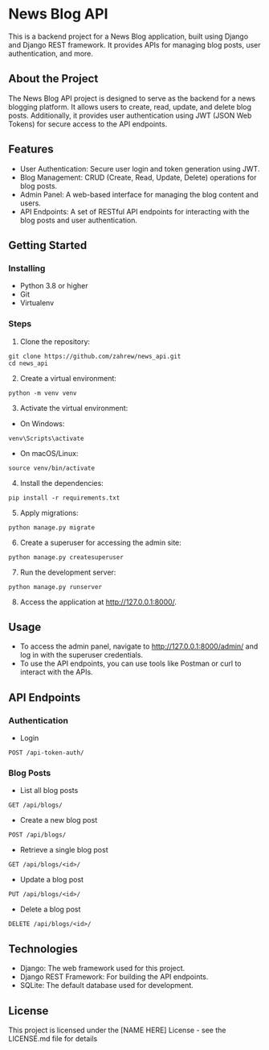 # News Blog API

This is a backend project for a News Blog application, built using Django and Django REST framework. It provides APIs for managing blog posts, user authentication, and more.

## About the Project

The News Blog API project is designed to serve as the backend for a news blogging platform. It allows users to create, read, update, and delete blog posts. Additionally, it provides user authentication using JWT (JSON Web Tokens) for secure access to the API endpoints.

## Features
* User Authentication: Secure user login and token generation using JWT.
* Blog Management: CRUD (Create, Read, Update, Delete) operations for blog posts.
* Admin Panel: A web-based interface for managing the blog content and users.
* API Endpoints: A set of RESTful API endpoints for interacting with the blog posts and user authentication.

## Getting Started


### Installing
* Python 3.8 or higher
* Git
* Virtualenv

### Steps
1. Clone the repository:

```
git clone https://github.com/zahrew/news_api.git
cd news_api
```
2. Create a virtual environment:

```
python -m venv venv
```
3. Activate the virtual environment:

* On Windows:

```
venv\Scripts\activate
```
* On macOS/Linux:

```
source venv/bin/activate
```
4. Install the dependencies:

```
pip install -r requirements.txt
```
5. Apply migrations:


```
python manage.py migrate
```
6. Create a superuser for accessing the admin site:

```
python manage.py createsuperuser
```
7. Run the development server:

```
python manage.py runserver
```
8. Access the application at http://127.0.0.1:8000/.


## Usage

* To access the admin panel, navigate to http://127.0.0.1:8000/admin/ and log in with the superuser credentials.
* To use the API endpoints, you can use tools like Postman or curl to interact with the APIs.

## API Endpoints


### Authentication
* Login

```
POST /api-token-auth/
```
### Blog Posts
* List all blog posts

```
GET /api/blogs/
```
* Create a new blog post

```
POST /api/blogs/
```
* Retrieve a single blog post

```
GET /api/blogs/<id>/
```

* Update a blog post

```
PUT /api/blogs/<id>/
```
* Delete a blog post
```
DELETE /api/blogs/<id>/
```


## Technologies

* Django: The web framework used for this project.
* Django REST Framework: For building the API endpoints.
* SQLite: The default database used for development.


## License

This project is licensed under the [NAME HERE] License - see the LICENSE.md file for details


